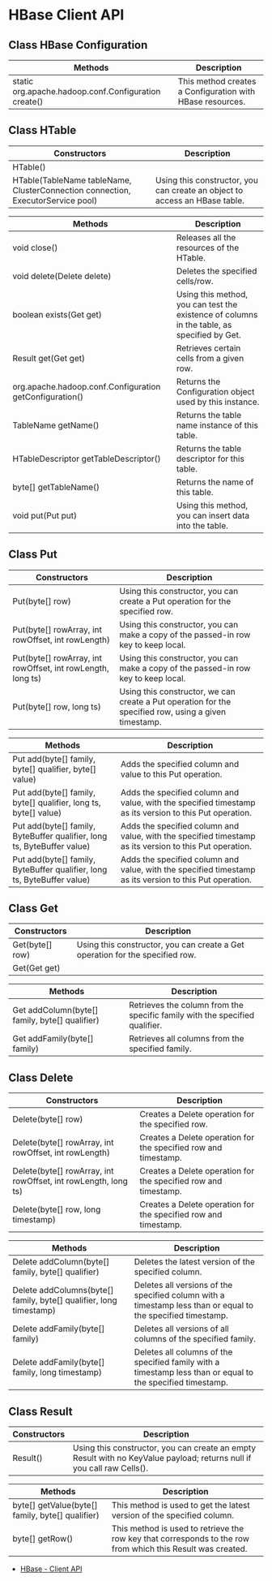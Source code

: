 # HBase Client API

## Class HBase Configuration

Methods | Description
---|---
static org.apache.hadoop.conf.Configuration create() | This method creates a Configuration with HBase resources.

## Class HTable

Constructors | Description
---|---
HTable() | 
HTable(TableName tableName, ClusterConnection connection, ExecutorService pool) | Using this constructor, you can create an object to access an HBase table.

Methods | Description
---|---
void close() | Releases all the resources of the HTable.
void delete(Delete delete) | Deletes the specified cells/row.
boolean exists(Get get) | Using this method, you can test the existence of columns in the table, as specified by Get.
Result get(Get get) | Retrieves certain cells from a given row.
org.apache.hadoop.conf.Configuration getConfiguration() | Returns the Configuration object used by this instance.
TableName getName() | Returns the table name instance of this table.
HTableDescriptor getTableDescriptor() | Returns the table descriptor for this table.
byte[] getTableName() | Returns the name of this table.
void put(Put put) | Using this method, you can insert data into the table.

## Class Put

Constructors | Description
---|---
Put(byte[] row) | Using this constructor, you can create a Put operation for the specified row.
Put(byte[] rowArray, int rowOffset, int rowLength) | Using this constructor, you can make a copy of the passed-in row key to keep local.
Put(byte[] rowArray, int rowOffset, int rowLength, long ts) | Using this constructor, you can make a copy of the passed-in row key to keep local.
Put(byte[] row, long ts) | Using this constructor, we can create a Put operation for the specified row, using a given timestamp.

Methods | Description
---|---
Put add(byte[] family, byte[] qualifier, byte[] value) | Adds the specified column and value to this Put operation.
Put add(byte[] family, byte[] qualifier, long ts, byte[] value) | Adds the specified column and value, with the specified timestamp as its version to this Put operation.
Put add(byte[] family, ByteBuffer qualifier, long ts, ByteBuffer value) | Adds the specified column and value, with the specified timestamp as its version to this Put operation.
Put add(byte[] family, ByteBuffer qualifier, long ts, ByteBuffer value) | Adds the specified column and value, with the specified timestamp as its version to this Put operation.

## Class Get

Constructors | Description
---|---
Get(byte[] row) | Using this constructor, you can create a Get operation for the specified row.
Get(Get get) | 

Methods | Description
---|---
Get addColumn(byte[] family, byte[] qualifier) | Retrieves the column from the specific family with the specified qualifier.
Get addFamily(byte[] family) | Retrieves all columns from the specified family.

## Class Delete

Constructors | Description
---|---
Delete(byte[] row) | Creates a Delete operation for the specified row.
Delete(byte[] rowArray, int rowOffset, int rowLength) | Creates a Delete operation for the specified row and timestamp.
Delete(byte[] rowArray, int rowOffset, int rowLength, long ts) | Creates a Delete operation for the specified row and timestamp.
Delete(byte[] row, long timestamp) | Creates a Delete operation for the specified row and timestamp.

Methods | Description
---|---
Delete addColumn(byte[] family, byte[] qualifier) | Deletes the latest version of the specified column.
Delete addColumns(byte[] family, byte[] qualifier, long timestamp) | Deletes all versions of the specified column with a timestamp less than or equal to the specified timestamp.
Delete addFamily(byte[] family) | Deletes all versions of all columns of the specified family.
Delete addFamily(byte[] family, long timestamp) | Deletes all columns of the specified family with a timestamp less than or equal to the specified timestamp.

## Class Result

Constructors | Description
---|---
Result() | Using this constructor, you can create an empty Result with no KeyValue payload; returns null if you call raw Cells().

Methods | Description
---|---
byte[] getValue(byte[] family, byte[] qualifier) | This method is used to get the latest version of the specified column.
byte[] getRow() | This method is used to retrieve the row key that corresponds to the row from which this Result was created.

- [HBase - Client API](https://www.tutorialspoint.com/hbase/hbase_client_api.htm)